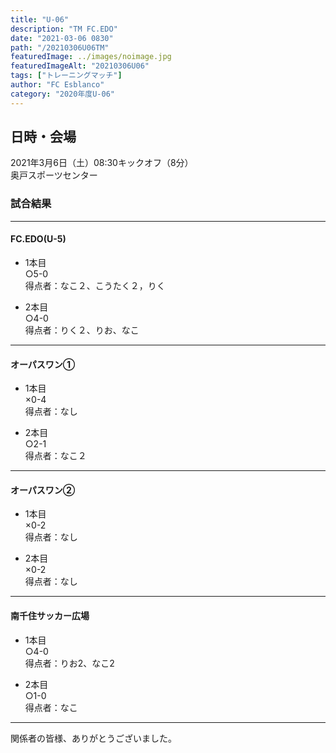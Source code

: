 ```yaml
---
title: "U-06"
description: "TM FC.EDO"
date: "2021-03-06 0830"
path: "/20210306U06TM"
featuredImage: ../images/noimage.jpg
featuredImageAlt: "20210306U06"
tags: ["トレーニングマッチ"]
author: "FC Esblanco"
category: "2020年度U-06"
---
```


## 日時・会場

2021年3月6日（土）08:30キックオフ（8分）  
奥戸スポーツセンター

### 試合結果

*** 

#### FC.EDO(U-5)

* 1本目  
○5-0  
得点者：なこ２、こうたく２，りく

* 2本目  
○4-0  
得点者：りく２、りお、なこ

*** 

#### オーパスワン①

* 1本目  
×0-4  
得点者：なし

* 2本目  
○2-1  
得点者：なこ２

*** 

#### オーパスワン②

* 1本目  
×0-2  
得点者：なし

* 2本目  
×0-2  
得点者：なし

*** 

#### 南千住サッカー広場

* 1本目  
○4-0  
得点者：りお2、なこ2

* 2本目  
○1-0  
得点者：なこ


*** 

関係者の皆様、ありがとうございました。
